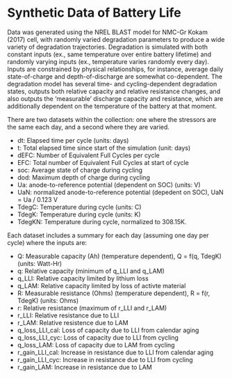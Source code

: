 # Synthetic Data of Battery Life 

Data was generated using the NREL BLAST model for NMC-Gr Kokam (2017) cell, with randomly varied degradation parameters to produce a wide variety of degradation trajectories. Degradation is simulated with both constant inputs (ex., same temperature over entire battery lifetime) and randomly varying inputs (ex., temperature varies randomly every day). Inputs are constrained by physical relationships, for instance, average daily state-of-charge and depth-of-discharge are somewhat co-dependent. The degradation model has several time- and cycling-dependent degradation states, outputs both relative capacity and relative resistance changes, and also outputs the ‘measurable’ discharge capacity and resistance, which are additionally dependent on the temperature of the battery at that moment.

There are two datasets within the collection: one where the stressors are the same each day, and a second where they are varied.

- dt: Elapsed time per cycle (units: days)
- t: Total elapsed time since start of the simulation (unit: days)
- dEFC: Number of Equivalent Full Cycles per cycle
- EFC: Total number of Equivalent Full Cycles at start of cycle
- soc: Average state of charge during cycling
- dod: Maximum depth of charge during cycling
- Ua: anode-to-reference potential (dependent on SOC) (units: V)
- UaN: normalized anode-to-reference potential (depedent on SOC), UaN = Ua / 0.123 V
- TdegC: Temperature during cycle (units: C)
- TdegK: Temperature during cycle (units: K)
- TdegKN: Temperature during cycle, normalized to 308.15K.


Each dataset includes a summary for each day (assuming one day per cycle) where the inputs are:

- Q: Measurable capacity (Ah) (temperature dependent), Q = f(q, TdegK) (units: Watt-Hr)
- q: Relative capacity (minimum of q_LLI and q_LAM)
- q_LLI: Relative capacity limited by lithium loss
- q_LAM: Relative capacity limited by loss of activte material
- R: Measurable resistance (Ohms) (temperature dependent), R = f(r, TdegK) (units: Ohms)
- r: Relative resistance (maximum of r_LLI and r_LAM)
- r_LLI: Relative resistance due to LLI
- r_LAM: Relative resistence due to LAM
- q_loss_LLI_cal: Loss of capacity due to LLI from calendar aging
- q_loss_LLI_cyc: Loss of capacity due to LLI from cycling
- q_loss_LAM: Loss of capacity due to LAM from cycling
- r_gain_LLI_cal: Increase in resistance due to LLI from calendar aging
- r_gain_LLI_cyc: Increase in resistance due to LLI from cycling
- r_gain_LAM: Increase in resistance due to LAM